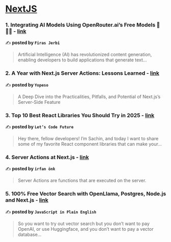 
<h1><a href=https://medium.com/tag/nextjs/recommended target="_blank" rel="noopener noreferrer">NextJS</a></h1>
<h3>1. Integrating AI Models Using OpenRouter.ai’s Free Models 🤖👨‍💻 - <a href="https://medium.com/@firasjerbi/integrating-ai-models-using-openrouter-ais-free-models-9092ceb0aa33" target="_blank" rel="noopener noreferrer">link</a></h3>

✍️ **posted by `Firas Jerbi`**

<blockquote>Artificial Intelligence (AI) has revolutionized content generation, enabling developers to build applications that generate text…</blockquote>

<h3>2. A Year with Next.js Server Actions: Lessons Learned - <a href="https://medium.com/yopeso/a-year-with-next-js-server-actions-lessons-learned-93ef7b518c73" target="_blank" rel="noopener noreferrer">link</a></h3>

✍️ **posted by `Yopeso`**

<blockquote>A Deep Dive into the Practicalities, Pitfalls, and Potential of Next.js’s Server-Side Feature</blockquote>

<h3>3. Top 10 Best React Libraries You Should Try in 2025 - <a href="https://medium.com/lets-code-future/top-10-best-react-libraries-you-should-try-in-2025-3bb0db2ecffa" target="_blank" rel="noopener noreferrer">link</a></h3>

✍️ **posted by `Let’s Code Future`**

<blockquote>Hey there, fellow developers! I’m Sachin, and today I want to share some of my favorite React component libraries that can make your…</blockquote>

<h3>4. Server Actions at Next.js - <a href="https://medium.com/@onk.irfan/server-actions-at-next-js-d105ced3d142" target="_blank" rel="noopener noreferrer">link</a></h3>

✍️ **posted by `irfan önk`**

<blockquote>Server Actions are functions that are executed on the server.</blockquote>

<h3>5. 100% Free Vector Search with OpenLlama, Postgres, Node.js and Next.js - <a href="https://medium.com/javascript-in-plain-english/100-free-vector-search-with-openllama-postgres-nodejs-and-nextjs-e496856766f7" target="_blank" rel="noopener noreferrer">link</a></h3>

✍️ **posted by `JavaScript in Plain English`**

<blockquote>So you want to try out vector search but you don’t want to pay OpenAI, or use Huggingface, and you don’t want to pay a vector database…</blockquote>

